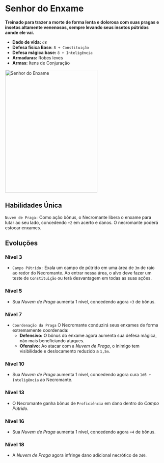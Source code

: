 # Senhor do Enxame
**Treinado para trazer a morte de forma lenta e dolorosa com suas pragas e insetos altamente venenosos, sempre levando seus insetos pútridos aonde ele vai.**

- **Dado de vida:** `d8`
- **Defesa física Base:** `8 + Constituição`
- **Defesa mágica base:** `8 + Inteligência`
- **Armaduras:** Robes leves
- **Armas:** Itens de Conjuração

<img src="" alt="Senhor do Enxame" style="height: 400px; width:300px;"/>

## Habilidades Única
`Nuvem de Praga:` Como ação bônus, o Necromante libera o enxame para lutar ao seu lado, concedendo `+2` em acerto e danos. O necromante poderá estocar enxames.

## Evoluções
### Nível 3
- `Campo Pútrido:` Exala um campo de pútrido em uma área de `3m` de raio ao redor do Necromante. Ao entrar nessa área, o alvo deve fazer um teste de `Constituição` ou terá desvantagem em todas as suas ações.

### Nível 5
- Sua *Nuvem de Praga* aumenta 1 nível, concedendo agora `+3` de bônus.

### Nível 7
- `Coordenação da Praga` O Necromante conduzirá seus enxames de forma extremamente coordenada:
  - **Defensivo:** O bônus do enxame agora aumenta sua defesa mágica, não mais beneficiando ataques.
  - **Ofensivo:** Ao atacar com a *Nuvem de Praga*, o inimigo tem visibilidade e deslocamento reduzido a `1,5m`.

### Nível 10
- Sua *Nuvem de Praga* aumenta 1 nível, concedendo agora cura `1d6 + Inteligência` ao Necromante.

### Nível 13
- O Necromante ganha bônus de `Proficiência` em dano dentro do *Campo Pútrido*.

### Nível 16
- Sua *Nuvem de Praga* aumenta 1 nível, concedendo agora `+4` de bônus.

### Nível 18
- A *Nuvem de Praga* agora infringe dano adicional necrótico de `2d6`.
